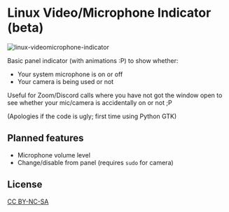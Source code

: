 # Linux Video/Microphone Indicator (beta)

![linux-videomicrophone-indicator](https://raw.githubusercontent.com/An0n3m0us/linux-videomicrophone-indicator/main/assets/linux-videomicrophone-indicator.gif)

Basic panel indicator (with animations :P) to show whether:
- Your system microphone is on or off
- Your camera is being used or not

Useful for Zoom/Discord calls where you have not got the window open to see whether your mic/camera is accidentally on or not ;P

(Apologies if the code is ugly; first time using Python GTK)

## Planned features

- Microphone volume level
- Change/disable from panel (requires `sudo` for camera)

## License
[CC BY-NC-SA](https://creativecommons.org/licenses/by-nc-sa/4.0/)
